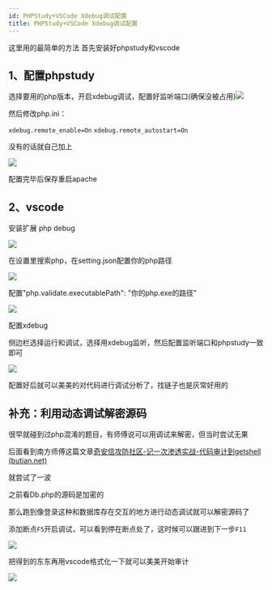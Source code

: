 ```yaml
---
id: PHPStudy+VSCode Xdebug调试配置
title: PHPStudy+VSCode Xdebug调试配置
---
```


这里用的最简单的方法
首先安装好phpstudy和vscode



## 1、配置phpstudy

选择要用的php版本，开启xdebug调试，配置好监听端口(确保没被占用)![](https://s2.loli.net/2022/03/16/PrE5tFalRgIkCLB.png)

然后修改php.ini：

`xdebug.remote_enable=On`
`xdebug.remote_autostart=On`

没有的话就自己加上

![](https://s2.loli.net/2022/03/16/Z5WzwQmHKtiLkUp.png)

配置完毕后保存重启apache



## 2、vscode

安装扩展 php debug

![](https://s2.loli.net/2022/03/16/jVL1rfXzdnZU3qP.png)

在设置里搜索php，在setting.json配置你的php路径

![](https://s2.loli.net/2022/03/16/wFjzl9ykiI5oCSA.png)

配置"php.validate.executablePath": "你的php.exe的路径"

![](https://s2.loli.net/2022/03/16/noRlxA7QprmjfLh.png)

配置xdebug

侧边栏选择运行和调试，选择用xdebug监听，然后配置监听端口和phpstudy一致即可

![](https://s2.loli.net/2022/03/16/AX57di2xVGkCUI3.png)

配置好后就可以美美的对代码进行调试分析了，找链子也是灰常好用的



## 补充：利用动态调试解密源码

很早就碰到过php混淆的题目，有师傅说可以用调试来解密，但当时尝试无果

后面看到南方师傅这篇文章[奇安信攻防社区-记一次渗透实战-代码审计到getshell (butian.net)](https://forum.butian.net/share/1206)

就尝试了一波



之前看Db.php的源码是加密的

那么跑到像登录这种和数据库存在交互的地方进行动态调试就可以解密源码了



添加断点`F5`开启调试，可以看到停在断点处了，这时候可以跟进到下一步`F11`

![](https://s2.loli.net/2022/03/16/igwfBo52n4lGZkR.png)



把得到的东东再用vscode格式化一下就可以美美开始审计

![](https://s2.loli.net/2022/03/16/CqVYX3cImoQz69f.png)
